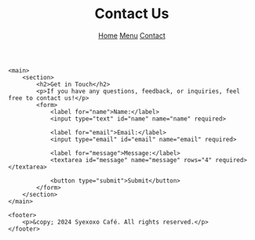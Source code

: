 <!DOCTYPE html>
<html lang="en">

<head>
    <meta charset="UTF-8">
    <title>Contact - Syexoxo Café</title>
    <link rel="stylesheet" href="style.css">
</head>

<body>
    <header>
        <h1>Contact Us</h1>
        <nav>
            <a href="index.html">Home</a>
            <a href="menu.html">Menu</a>
            <a href="contact.html">Contact</a>
        </nav>
    </header>

    <main>
        <section>
            <h2>Get in Touch</h2>
            <p>If you have any questions, feedback, or inquiries, feel free to contact us!</p>
            <form>
                <label for="name">Name:</label>
                <input type="text" id="name" name="name" required>
                
                <label for="email">Email:</label>
                <input type="email" id="email" name="email" required>
                
                <label for="message">Message:</label>
                <textarea id="message" name="message" rows="4" required></textarea>
                
                <button type="submit">Submit</button>
            </form>
        </section>
    </main>

    <footer>
        <p>&copy; 2024 Syexoxo Café. All rights reserved.</p>
    </footer>
</body>

</html>
